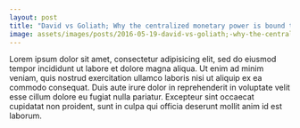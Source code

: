 ```yaml
---
layout: post
title: "David vs Goliath; Why the centralized monetary power is bound to lose against the distributed digital economy"
image: assets/images/posts/2016-05-19-david-vs-goliath;-why-the-centralized-monetary-power-is-bound-to-lose-against-the-distributed-digital-economy/cover.jpeg
---
```


Lorem ipsum dolor sit amet, consectetur adipisicing elit, sed do eiusmod tempor incididunt ut labore et dolore magna aliqua. Ut enim ad minim veniam, quis nostrud exercitation ullamco laboris nisi ut aliquip ex ea commodo consequat. Duis aute irure dolor in reprehenderit in voluptate velit esse cillum dolore eu fugiat nulla pariatur. Excepteur sint occaecat cupidatat non proident, sunt in culpa qui officia deserunt mollit anim id est laborum.
